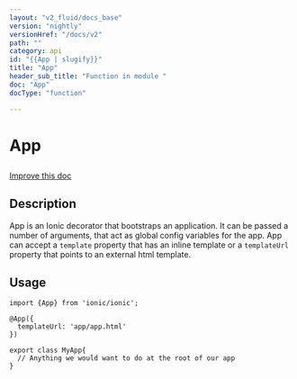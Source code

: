 ```yaml
---
layout: "v2_fluid/docs_base"
version: "nightly"
versionHref: "/docs/v2"
path: ""
category: api
id: "{{App | slugify}}"
title: "App"
header_sub_title: "Function in module "
doc: "App"
docType: "function"

---
```










<h1 class="api-title">


App






</h1>

<a class="improve-v2-docs" href='http://github.com/driftyco/ionic2/edit/master/ionic/decorators/app.ts#L4'>
Improve this doc
</a> 






<!-- description -->
<h2>Description</h2>

<p>App is an Ionic decorator that bootstraps an application. It can be passed a number of arguments, that act as global config variables for the app.
App can accept a <code>template</code> property that has an inline template or a <code>templateUrl</code> property that points to an external html template.</p>

<!-- @usage tag -->

<h2>Usage</h2>

<pre><code class="lang-ts">import {App} from &#39;ionic/ionic&#39;;

@App({
  templateUrl: &#39;app/app.html&#39;
})

export class MyApp{
  // Anything we would want to do at the root of our app
}
</code></pre>




<!-- @property tags -->


<!-- methods on the class --><!-- related link --><!-- end content block -->


<!-- end body block -->

